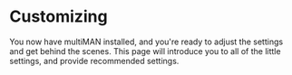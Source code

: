 # Customizing

You now have multiMAN installed, and you're ready to adjust the settings and get behind the scenes. This page will introduce you to all of the little settings, and provide recommended settings.

